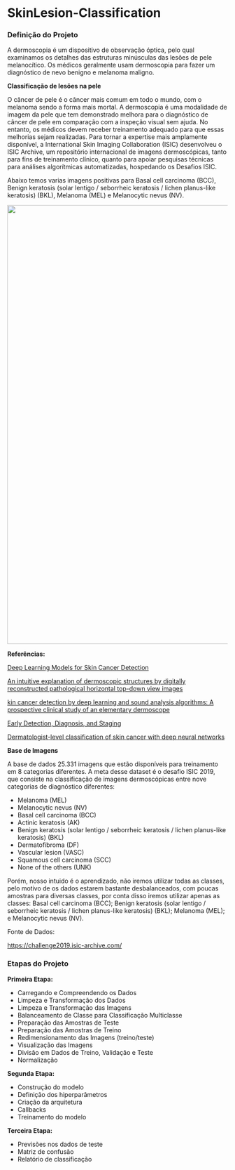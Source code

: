 # SkinLesion-Classification

### Definição do Projeto

A dermoscopia é um dispositivo de observação óptica, pelo qual examinamos os detalhes das estruturas minúsculas das lesões de pele melanocítico. Os médicos geralmente usam dermoscopia para fazer um diagnóstico de nevo benigno e melanoma maligno. 

**Classificação de lesões na pele**

O câncer de pele é o câncer mais comum em todo o mundo, com o melanoma sendo a forma mais mortal. A dermoscopia é uma modalidade de imagem da pele que tem demonstrado melhora para o diagnóstico de câncer de pele em comparação com a inspeção visual sem ajuda. No entanto, os médicos devem receber treinamento adequado para que essas melhorias sejam realizadas. Para tornar a expertise mais amplamente disponível, a International Skin Imaging Collaboration (ISIC) desenvolveu o ISIC Archive, um repositório internacional de imagens dermoscópicas, tanto para fins de treinamento clínico, quanto para apoiar pesquisas técnicas para análises algorítmicas automatizadas, hospedando os Desafios ISIC. 

Abaixo temos varias imagens positivas para Basal cell carcinoma (BCC), Benign keratosis (solar lentigo / seborrheic keratosis / lichen planus-like keratosis) (BKL), Melanoma (MEL) e Melanocytic nevus (NV).

<div>
<img src="https://user-images.githubusercontent.com/54995990/162527309-aa0980d0-4082-4631-b217-6451cfe109d1.png" width="1000px" />
</div>

**Referências:**

<a href="https://www.dermatologyadvisor.com/home/topics/skin-cancer/deep-learning-models-for-skin-cancer-detection/">Deep Learning Models for Skin Cancer Detection</a>

<a href="https://www.nature.com/articles/s41598-019-56522-8">An intuitive explanation of dermoscopic structures by digitally reconstructed pathological horizontal top-down view images</a>

<a href="https://www.ncbi.nlm.nih.gov/pmc/articles/PMC6562065/">kin cancer detection by deep learning and sound analysis algorithms: A prospective clinical study of an elementary dermoscope</a>

<a href="https://www.cancer.org/cancer/melanoma-skin-cancer/detection-diagnosis-staging.html">Early Detection, Diagnosis, and Staging</a>

<a href="https://www.nature.com/articles/nature21056">Dermatologist-level classification of skin cancer with deep neural networks</a>

**Base de Imagens**

A base de dados 25.331 imagens que estão disponíveis para treinamento em 8 categorias diferentes. A meta desse dataset é o desafio ISIC 2019, que consiste na classificação de imagens dermoscópicas entre nove categorias de diagnóstico diferentes:

- Melanoma (MEL)
- Melanocytic nevus (NV)
- Basal cell carcinoma (BCC)
- Actinic keratosis (AK)
- Benign keratosis (solar lentigo / seborrheic keratosis / lichen planus-like keratosis) (BKL)
- Dermatofibroma (DF)
- Vascular lesion (VASC)
- Squamous cell carcinoma (SCC)
- None of the others (UNK)

Porém, nosso intuido é o aprendizado, não iremos utilizar todas as classes, pelo motivo de os dados estarem bastante desbalanceados, com poucas amostras para diversas classes, por conta disso iremos utilizar apenas as classes: Basal cell carcinoma (BCC); Benign keratosis (solar lentigo / seborrheic keratosis / lichen planus-like keratosis) (BKL); Melanoma (MEL); e Melanocytic nevus (NV).

Fonte de Dados:

https://challenge2019.isic-archive.com/

### Etapas do Projeto

**Primeira Etapa:**

- Carregando e Compreendendo os Dados
- Limpeza e Transformação dos Dados
- Limpeza e Transformação das Imagens
- Balanceamento de Classe para Classificação Multiclasse
- Preparação das Amostras de Teste
- Preparação das Amostras de Treino
- Redimensionamento das Imagens (treino/teste)
- Visualização das Imagens
- Divisão em Dados de Treino, Validação e Teste
- Normalização

**Segunda Etapa:**

- Construção do modelo
- Definição dos hiperparâmetros
- Criação da arquitetura
- Callbacks
- Treinamento do modelo

**Terceira Etapa:**

- Previsões nos dados de teste
- Matriz de confusão
- Relatório de classificação
